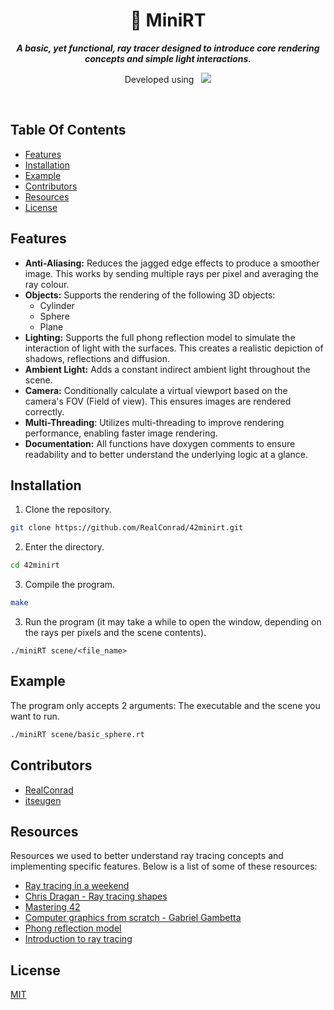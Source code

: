 <div align="center">
  <h1>
    📗 MiniRT
  </h1>
  <p>
    <b><i>A basic, yet functional, ray tracer designed to introduce core rendering concepts and simple light interactions.</i></b>
  </p>
  <p>
    Developed using&nbsp&nbsp
    <a href="https://skillicons.dev">
      <img src="https://skillicons.dev/icons?i=c,vscode" />
    </a>
  </p>
</div>

<br />

## Table Of Contents
- [Features](#features)
- [Installation](#installation)
- [Example](#example)
- [Contributors](#contributors)
- [Resources](#resources)
- [License](#license)

## Features
- **Anti-Aliasing:** Reduces the jagged edge effects to produce a smoother image. This works by sending multiple rays per pixel and averaging the ray colour.
- **Objects:** Supports the rendering of the following 3D objects:
  - Cylinder
  - Sphere
  - Plane
- **Lighting:** Supports the full phong reflection model to simulate the interaction of light with the surfaces. This creates a realistic depiction of shadows, reflections and diffusion.
- **Ambient Light:** Adds a constant indirect ambient light throughout the scene.
- **Camera:** Conditionally calculate a virtual viewport based on the camera's FOV (Field of view). This ensures images are rendered correctly.
- **Multi-Threading**: Utilizes multi-threading to improve rendering performance, enabling faster image rendering.
- **Documentation:** All functions have doxygen comments to ensure readability and to better understand the underlying logic at a glance.

## Installation
1. Clone the repository.
```bash
git clone https://github.com/RealConrad/42minirt.git
```
2. Enter the directory.
```bash
cd 42minirt
```
3. Compile the program.
```bash
make
```
3. Run the program (it may take a while to open the window, depending on the rays per pixels and the scene contents).
```
./miniRT scene/<file_name>
```

## Example
The program only accepts 2 arguments: The executable and the scene you want to run.
```bash
./miniRT scene/basic_sphere.rt
```

## Contributors
- [RealConrad](https://github.com/RealConrad)
- [itseugen](https://github.com/itseugen)


## Resources
Resources we used to better understand ray tracing concepts and implementing specific features. Below is a list of some of these resources:
- [Ray tracing in a weekend](https://raytracing.github.io/books/RayTracingInOneWeekend.html)
- [Chris Dragan - Ray tracing shapes](https://hugi.scene.org/online/hugi24/coding%20graphics%20chris%20dragan%20raytracing%20shapes.htm)
- [Mastering 42](https://haglobah.github.io/Mastering-42/holy_graph/miniRT.html)
- [Computer graphics from scratch - Gabriel Gambetta](https://www.gabrielgambetta.com/computer-graphics-from-scratch/)
- [Phong reflection model](https://en.wikipedia.org/wiki/Phong_reflection_model)
- [Introduction to ray tracing](https://www.scratchapixel.com/lessons/3d-basic-rendering/introduction-to-ray-tracing/how-does-it-work.html)

## License
[MIT](https://choosealicense.com/licenses/mit/)
